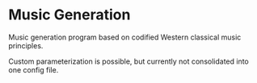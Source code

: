 # Music Generation

Music generation program based on codified Western classical music principles.

Custom parameterization is possible, but currently not consolidated into one config file.
